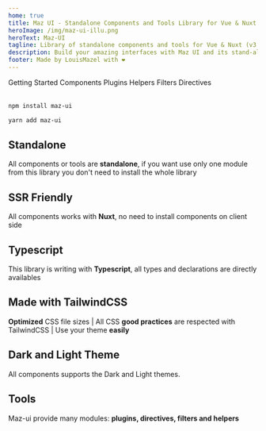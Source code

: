 ```yaml
---
home: true
title: Maz UI - Standalone Components and Tools Library for Vue & Nuxt
heroImage: /img/maz-ui-illu.png
heroText: Maz-UI
tagline: Library of standalone components and tools for Vue & Nuxt (v3.x)
description: Build your amazing interfaces with Maz UI and its stand-alone components - Stand-alone components library for Vue.JS & Nuxt.JS
footer: Made by LouisMazel with ❤️
---
```


<!-- markdownlint-disable -->

<div class="flex flex-center flex-wrap" style="margin-bottom: 2rem; gap: 1rem;">
  <MazBtn
    to="/guide/getting-started.md"
    size="lg"
  >
    Getting Started
  </MazBtn>
  <MazBtn
    to="/components/maz-btn.md"
    size="lg"
    color="secondary"
  >
    Components
  </MazBtn>
  <MazBtn
    to="/plugins/toaster.md"
    size="lg"
    color="info"
  >
    Plugins
  </MazBtn>
  <MazBtn
    to="/helpers/theme-handler.md"
    size="lg"
    color="success"
  >
    Helpers
  </MazBtn>
  <MazBtn
    to="/filters/currency.md"
    size="lg"
    color="warning"
  >
    Filters
  </MazBtn>
  <MazBtn
    to="/filters/currency.md"
    size="lg"
    color="danger"
  >
    Directives
  </MazBtn>
</div>


<NpmBadge package="maz-ui" dist-tag="latest" />

<CodeGroup>

  <CodeGroupItem title="NPM" active>

```bash
npm install maz-ui
```
  </CodeGroupItem>

  <CodeGroupItem title="YARN">

```bash
yarn add maz-ui
```
  </CodeGroupItem>
</CodeGroup>


<div class="features">
  <div class="feature">
    <h2>Standalone</h2>
    <p>
      All components or tools are <strong>standalone</strong>, if you want use only one module from this library you don't need to install the whole library
    </p>
  </div>
  <div class="feature">
    <h2>SSR Friendly</h2>
    <p>
      All components works with <strong>Nuxt</strong>, no need to install components on client side
    </p>
  </div>
  <div class="feature">
    <h2>Typescript</h2>
    <p>
      This library is writing with <strong>Typescript</strong>, all types and declarations are directly availables
    </p>
  </div>
  <div class="feature">
    <h2>Made with TailwindCSS</h2>
    <p>
      <strong>Optimized</strong> CSS file sizes |
      All CSS <strong>good practices</strong> are respected with TailwindCSS |
      Use your theme <strong>easily</strong>
    </p>
  </div>
  <div class="feature">
    <h2>Dark and Light Theme</h2>
    <p>All components supports the Dark and Light themes.</p>
  </div>
  <div class="feature">
    <h2>Tools</h2>
    <p>
      Maz-ui provide many modules:
      <strong>plugins, directives, filters and helpers</strong>
    </p>
  </div>
</div>